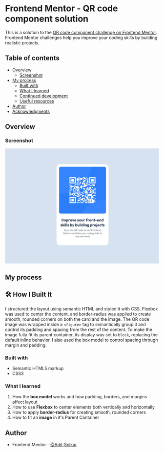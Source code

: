 # Frontend Mentor - QR code component solution

This is a solution to the [QR code component challenge on Frontend Mentor](https://www.frontendmentor.io/challenges/qr-code-component-iux_sIO_H). Frontend Mentor challenges help you improve your coding skills by building realistic projects.

## Table of contents

- [Overview](#overview)
  - [Screenshot](#screenshot)
- [My process](#my-process)
  - [Built with](#built-with)
  - [What I learned](#what-i-learned)
  - [Continued development](#continued-development)
  - [Useful resources](#useful-resources)
- [Author](#author)
- [Acknowledgments](#acknowledgments)


## Overview

### Screenshot

![](./solution-screenshot.jpg)

## My process

## 🛠️ How I Built It

I structured the layout using semantic HTML and styled it with CSS. Flexbox was used to center the content, and border-radius was applied to create smooth, rounded corners on both the card and the image. The QR code image was wrapped inside a `<figure>` tag to semantically group it and control its padding and spacing from the rest of the content.
To make the image fully fit its parent container, its display was set to `block`, replacing the default inline behavior. I also used the box model to control spacing through margin and padding.

### Built with

- Semantic HTML5 markup
- CSS3

### What I learned

1. How the **box model** works and how padding, borders, and margins affect layout
2. How to use **Flexbox** to center elements both vertically and horizontally
3. How to apply **border-radius** for creating smooth, rounded corners
4. How to fit an **image** in it's Parent Container 

## Author

- Frontend Mentor - [@Adil-Solkar](https://www.frontendmentor.io/profile/Adil-Solkar)
